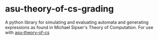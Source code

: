 # asu-theory-of-cs-grading
A python library for simulating and evaluating automata and generating expressions as found in Michael Sipser's Theory of Computation.
For use with [asu-theory-of-cs](https://github.com/SaajanM/asu-theory-of-cs)
